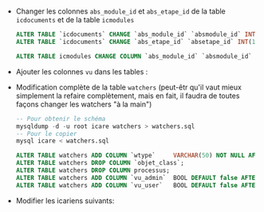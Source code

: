 #


* Changer les colonnes `abs_module_id` et `abs_etape_id` de la table `icdocuments` et de la table `icmodules`

  ~~~SQL
  ALTER TABLE `icdocuments` CHANGE `abs_module_id` `absmodule_id` INT(2) DEFAULT NULL;
  ALTER TABLE `icdocuments` CHANGE `abs_etape_id` `absetape_id` INT(11) DEFAULT NULL;

  ALTER TABLE icmodules CHANGE COLUMN `abs_module_id` `absmodule_id` INT(2) NOT NULL;
  ~~~

* Ajouter les colonnes `vu` dans les tables :

* Modification complète de la table `watchers` (peut-êtr qu'il vaut mieux simplement la refaire complètement, mais en fait, il faudra de toutes façons changer les watchers "à la main")
  ~~~SQL
  -- Pour obtenir le schéma
  mysqldump -d -u root icare watchers > watchers.sql
  -- Pour le copier
  mysql icare < watchers.sql
  ~~~
  ~~~SQL
  ALTER TABLE watchers ADD COLUMN `wtype`     VARCHAR(50) NOT NULL AFTER id;
  ALTER TABLE watchers DROP COLUMN `objet_class`;
  ALTER TABLE watchers DROP COLUMN processus;
  ALTER TABLE watchers ADD COLUMN `vu_admin`  BOOL DEFAULT false AFTER data;
  ALTER TABLE watchers ADD COLUMN `vu_user`   BOOL DEFAULT false AFTER `vu_admin`;
  ~~~

* Modifier les icariens suivants:

  ~~~SQL
  ~~~

